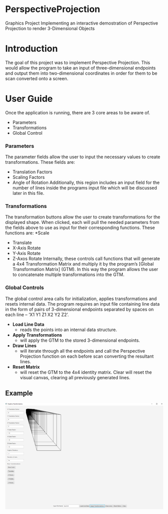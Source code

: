 # PerspectiveProjection
Graphics Project Implementing an interactive demostration of Perspective Projection to render 3-Dimensional Objects


# Introduction
The goal of this project was to implement Perspective Projection. This would allow the program to take an input of three-dimensional endpoints and output them into two-dimensional coordinates in order for them to be scan converted onto a screen. 


# User Guide
Once the application is running, there are 3 core areas to be aware of.
* Parameters
* Transformations
* Global Control



### Parameters
The parameter fields allow the user to input the necessary values to create transformations. 
These fields are: 
* Translation Factors
* Scaling Factors
* Angle of Rotation
Additionally, this region includes an input field for the number of lines inside the programs input file which will be discussed later in this file.

### Transformations
The transformation buttons allow the user to create transformations for the displayed shape. When clicked, each will pull the needed parameters from the fields above to use as input for their corresponding functions. 
These functions are:
*Scale
* Translate
* X-Axis Rotate
* Y-Axis Rotate
* Z-Axos Rotate 
Internally, these controls call functions that will generate a 4x4 Transformation Matrix and multiply it by the program’s [Global Transformation Matrix] (GTM). In this way the program allows the user to concatenate multiple transformations into the GTM.

### Global Controls
The global control area calls for initialization, applies transformations and resets internal data. The program requires an input file containing line data in the form of pairs of 3-dimensional endpoints separated by spaces on each line – ‘X1 Y1 Z1 X2 Y2 Z2’.
* **Load Line Data** 
  * reads the points into an internal data structure.  
* **Apply Transformations** 
  * will apply the GTM to the stored 3-dimensional endpoints.
* **Draw Lines** 
  * will iterate through all the endpoints and call the Perspective Projection function on each before scan converting the resultant lines.
* **Reset Matrix** 
  * will reset the GTM to the 4x4 identity matrix. Clear will reset the visual canvas, clearing all previously generated lines.
  
  
  
## Example
![Image tunnel](/Images/tunnel.PNG)
  
